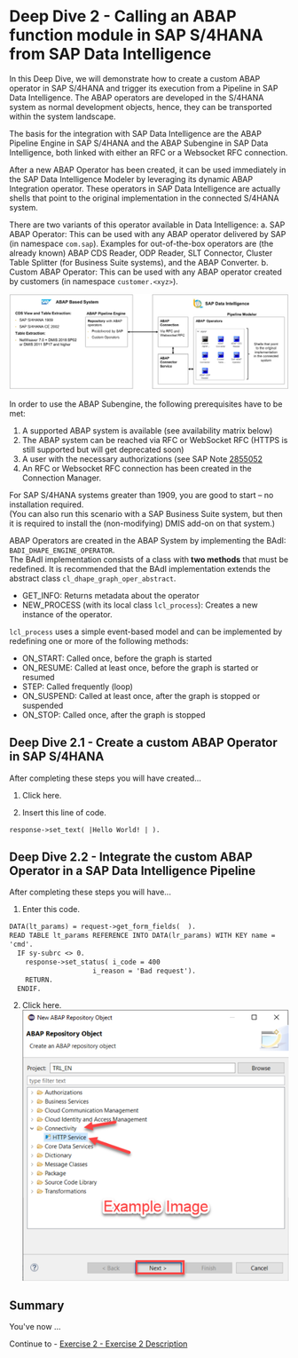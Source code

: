 # Deep Dive 2 - Calling an ABAP function module in SAP S/4HANA from SAP Data Intelligence

In this Deep Dive, we will demonstrate how to create a custom ABAP operator in SAP S/4HANA and trigger its execution from a Pipeline in SAP Data Intelligence. The ABAP operators are developed in the S/4HANA system as normal development objects, hence, they can be transported within the system landscape.<br>

The basis for the integration with SAP Data Intelligence are the ABAP Pipeline Engine in SAP S/4HANA and the ABAP Subengine in SAP Data Intelligence, both linked with either an RFC or a Websocket RFC connection.

After a new ABAP Operator has been created, it can be used immediately in the SAP Data Intelligence Modeler by leveraging its dynamic ABAP Integration operator. These operators in SAP Data Intelligence are actually shells that point to the original implementation in the connected S/4HANA system.

There are two variants of this operator available in Data Intelligence:
a. SAP ABAP Operator: This can be used with any ABAP operator delivered by SAP (in namespace `com.sap`). Examples for out-of-the-box operators are (the already known) ABAP CDS Reader, ODP Reader, SLT Connector, Cluster Table Splitter (for Business Suite systems), and the ABAP Converter. 
b. Custom ABAP Operator: This can be used with any ABAP operator created by customers (in namespace `customer.<xyz>`).

![](images/dd2-001a.JPG)

In order to use the ABAP Subengine, the following prerequisites have to be met:
1. A supported ABAP system is available (see availability matrix below)
2. The ABAP system can be reached via RFC or WebSocket RFC (HTTPS is still supported but will get deprecated soon)
3. A user with the necessary authorizations (see SAP Note [2855052](https://launchpad.support.sap.com/#/notes/2855052)
4. An RFC or Websocket RFC connection has been created in the Connection Manager.

For SAP S/4HANA systems greater than 1909, you are good to start – no installation required.<br>
(You can also run this scenario with a SAP Business Suite system, but then it is required to install the (non-modifying) DMIS add-on on that system.)<br>

ABAP Operators are created in the ABAP System by implementing the BAdI: `BADI_DHAPE_ENGINE_OPERATOR`.<br>
The BAdI implementation consists of a class with **two methods** that must be redefined. It is recommended that the BAdI implementation extends the abstract class
`cl_dhape_graph_oper_abstract`.
- GET_INFO: Returns metadata about the operator
- NEW_PROCESS (with its local class `lcl_process`): Creates a new instance of the operator.

`lcl_process` uses a simple event-based model and can be implemented by redefining one or more of the following methods:
- ON_START: Called once, before the graph is started
- ON_RESUME: Called at least once, before the graph is started or resumed
- STEP: Called frequently (loop)
- ON_SUSPEND: Called at least once, after the graph is stopped or suspended
- ON_STOP: Called once, after the graph is stopped

## Deep Dive 2.1 - Create a custom ABAP Operator in SAP S/4HANA

After completing these steps you will have created...

1. Click here.


2.	Insert this line of code.
```abap
response->set_text( |Hello World! | ). 
```



## Deep Dive 2.2 - Integrate the custom ABAP Operator in a SAP Data Intelligence Pipeline

After completing these steps you will have...

1.	Enter this code.
```abap
DATA(lt_params) = request->get_form_fields(  ).
READ TABLE lt_params REFERENCE INTO DATA(lr_params) WITH KEY name = 'cmd'.
  IF sy-subrc <> 0.
    response->set_status( i_code = 400
                     i_reason = 'Bad request').
    RETURN.
  ENDIF.

```

2.	Click here.
<br>![](/exercises/ex1/images/01_02_0010.png)


## Summary

You've now ...

Continue to - [Exercise 2 - Exercise 2 Description](../ex2/README.md)


